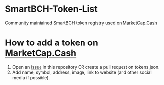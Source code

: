 # SmartBCH-Token-List

Community maintained SmartBCH token registry used on [MarketCap.Cash](https://MarketCap.Cash)

# How to add a token on [MarketCap.Cash](https://MarketCap.Cash)
1. Open an [issue](https://github.com/MarketCap-Cash/SmartBCH-Token-List/issues) in this repository OR create a pull request on tokens.json.
2. Add name, symbol, address, image, link to website (and other social media if possible).
